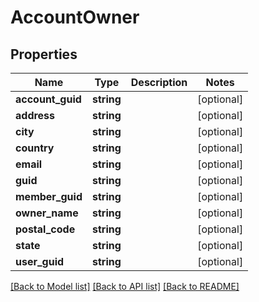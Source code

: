 # AccountOwner

## Properties
Name | Type | Description | Notes
------------ | ------------- | ------------- | -------------
**account_guid** | **string** |  | [optional] 
**address** | **string** |  | [optional] 
**city** | **string** |  | [optional] 
**country** | **string** |  | [optional] 
**email** | **string** |  | [optional] 
**guid** | **string** |  | [optional] 
**member_guid** | **string** |  | [optional] 
**owner_name** | **string** |  | [optional] 
**postal_code** | **string** |  | [optional] 
**state** | **string** |  | [optional] 
**user_guid** | **string** |  | [optional] 

[[Back to Model list]](../README.md#documentation-for-models) [[Back to API list]](../README.md#documentation-for-api-endpoints) [[Back to README]](../README.md)


